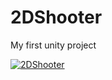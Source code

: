 # 2DShooter

My first unity project 

[![2DShooter](https://youtu.be/ozxFWxndddk)](https://youtu.be/ozxFWxndddk)
